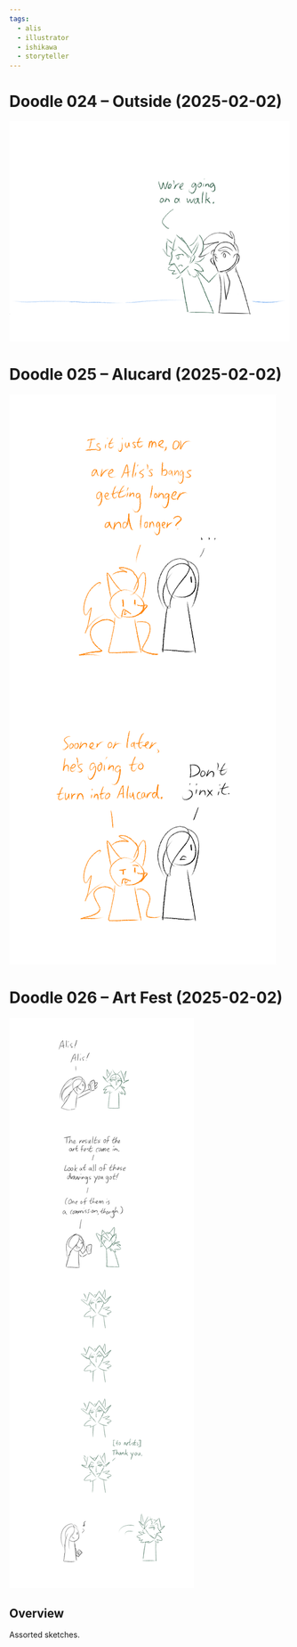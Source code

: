 ```yaml
---
tags:
  - alis
  - illustrator
  - ishikawa
  - storyteller
---
```


# Doodle 024 – Outside (2025-02-02)

<img src="assets/2025-02-02_image-273.png">

# Doodle 025 – Alucard (2025-02-02)

<img src="assets/2025-02-02_image-274.png">

# Doodle 026 – Art Fest (2025-02-02)

<img src="assets/2025-02-02_image-275.png">

## Overview

Assorted sketches.
